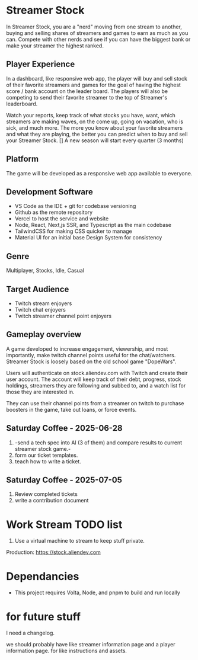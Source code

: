# Streamer Stock

In Streamer Stock, you are a "nerd" moving from one stream to another, buying and selling shares of streamers and games to earn as much as you can. Compete with other nerds and see if you can have the biggest bank or make your streamer the highest ranked.


## Player Experience
In a dashboard, like responsive web app, the player will buy and sell stock of their favorite streamers and games for the goal of having the highest score / bank account on the leader board. The players will also be competing to send their favorite streamer to the top of Streamer's leaderboard.

Watch your reports, keep track of what stocks you have, want, which streamers are making waves, on the come up, going on vacation, who is sick, and much more. The more you know about your favorite streamers and what they are playing, the better you can predict when to buy and sell your Streamer Stock.
[]
A new season will start every quarter (3 months)


## Platform

The game will be developed as a responsive web app available to everyone.


## Development Software

- VS Code as the IDE + git for codebase versioning
- Github as the remote repository
- Vercel to host the service and website
- Node, React, Next,js SSR, and Typescript as the main codebase
- TailwindCSS for making CSS quicker to manage
- Material UI for an initial base Design System for consistency

## Genre
Multiplayer, Stocks, Idle, Casual

## Target Audience
* Twitch stream enjoyers
* Twitch chat enjoyers
* Twitch streamer channel point enjoyers

## Gameplay overview
A game developed to increase engagement, viewership, and most importantly, make twitch channel points useful for the chat/watchers. Streamer Stock is loosely based on the old school game "DopeWars".

Users will authenticate on stock.aliendev.com with Twitch and create their user account. The account will keep track of their debt, progress, stock holdings, streamers they are following and subbed to, and a watch list for those they are interested in.

They can use their channel points from a streamer on twitch to purchase boosters in the game, take out loans, or force events.







## Saturday Coffee - 2025-06-28
1. -send a tech spec into AI (3 of them) and compare results to current streamer stock game.-
2. form our ticket templates.
3. teach how to write a ticket.


## Saturday Coffee - 2025-07-05
1. Review completed tickets
2. write a contribution document


# Work Stream TODO list
1. Use a virtual machine to stream to keep stuff private.


Production: https://stock.aliendev.com




# Dependancies
* This project requires Volta, Node, and pnpm to build and run locally



# for future stuff
I need a changelog.

we should probably have like streamer information page and a player information page. for like instructions and assets.



